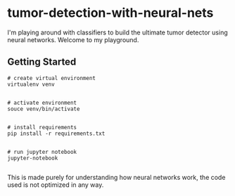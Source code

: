 # tumor-detection-with-neural-nets

I'm playing around with classifiers to build the ultimate tumor detector using neural networks. Welcome to my playground.

## Getting Started

```
# create virtual environment
virtualenv venv


# activate environment
souce venv/bin/activate


# install requirements
pip install -r requirements.txt


# run jupyter notebook
jupyter-notebook


```
This is made purely for understanding how neural networks work, the code used is not optimized in any way.
